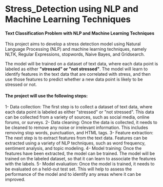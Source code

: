 # Stress_Detection using NLP and Machine Learning Techniques
#### Text Classification Problem with NLP and Machine Learning Techniques
This project aims to develop a stress detection model using Natural Language Processing (NLP) and machine learning techniques, namely NLTK, Regular Expressions, stopwords, Naive Bayes, and Gridsearch.

The model will be trained on a dataset of text data, where each data point is labeled as either **"stressed" or "not stressed"**. The model will learn to identify features in the text data that are correlated with stress, and then use those features to predict whether a new data point is likely to be stressed or not.

#### The project will use the following steps:

1- Data collection: The first step is to collect a dataset of text data, where each data point is labeled as either "stressed" or "not stressed". This data can be collected from a variety of sources, such as social media, online forums, or surveys.
2- Data cleaning: Once the data is collected, it needs to be cleaned to remove any noise or irrelevant information. This includes removing stop words, punctuation, and HTML tags.
3- Feature extraction: The next step is to extract features from the text data. Features can be extracted using a variety of NLP techniques, such as word frequency, sentiment analysis, and topic modeling.
4- Model training: Once the features have been extracted, the model can be trained. The model will be trained on the labeled dataset, so that it can learn to associate the features with the labels.
5- Model evaluation: Once the model is trained, it needs to be evaluated on a held-out test set. This will help to assess the performance of the model and to identify any areas where it can be improved.
